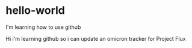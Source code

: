 # hello-world
I'm learning how to use github

Hi i'm learning github so i can update an omicron tracker for Project Flux
